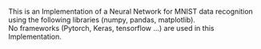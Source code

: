 This is an Implementation of a Neural Network for MNIST data recognition using the following libraries (numpy, pandas, matplotlib). <br />
No frameworks (Pytorch, Keras, tensorflow ...) are used in this Implementation.
